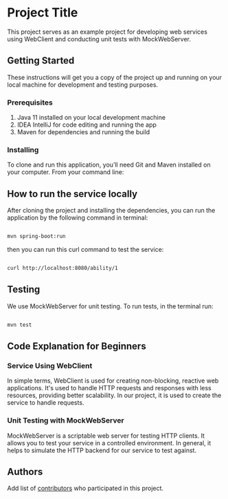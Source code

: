 # Project Title

This project serves as an example project for developing web services using WebClient and conducting unit tests with MockWebServer.

## Getting Started

These instructions will get you a copy of the project up and running on your local machine for development and testing purposes.

### Prerequisites

1. Java 11 installed on your local development machine
2. IDEA IntelliJ for code editing and running the app
3. Maven for dependencies and running the build

### Installing

To clone and run this application, you’ll need Git and Maven installed on your computer. From your command line:
## How to run the service locally

After cloning the project and installing the dependencies, you can run the application by the following command in terminal:

```bash

mvn spring-boot:run

```

then you can run this curl command to test the service:

```bash

curl http://localhost:8080/ability/1

```


## Testing

We use MockWebServer for unit testing. To run tests, in the terminal run:


```bash

mvn test
```

## Code Explanation for Beginners

### Service Using WebClient

In simple terms, WebClient is used for creating non-blocking, reactive web applications. It's used to handle HTTP requests and responses with less resources, providing better scalability. In our project, it is used to create the service to handle requests.

### Unit Testing with MockWebServer

MockWebServer is a scriptable web server for testing HTTP clients. It allows you to test your service in a controlled environment. In general, it helps to simulate the HTTP backend for our service to test against.


## Authors

Add list of [contributors](contributors.md) who participated in this project.